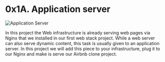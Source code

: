 # 0x1A. Application server

![Application Server](https://s3.amazonaws.com/alx-intranet.hbtn.io/uploads/medias/2018/9/c7d1ed0a2e10d1b4e9b3.jpg?X-Amz-Algorithm=AWS4-HMAC-SHA256&X-Amz-Credential=AKIARDDGGGOUSBVO6H7D%2F20220503%2Fus-east-1%2Fs3%2Faws4_request&X-Amz-Date=20220503T133739Z&X-Amz-Expires=86400&X-Amz-SignedHeaders=host&X-Amz-Signature=42eecbd031113ad646f88889d918aa866983357175984468ba014715b98618f9)

In this project the Web infrastructure is already serving web pages via Nginx that we installed in our first web stack project. While a web server can also serve dynamic content, this task is usually given to an application server. In this project we  will add this piece to your infrastructure, plug it to our Nginx and make is serve our Airbnb clone project.
